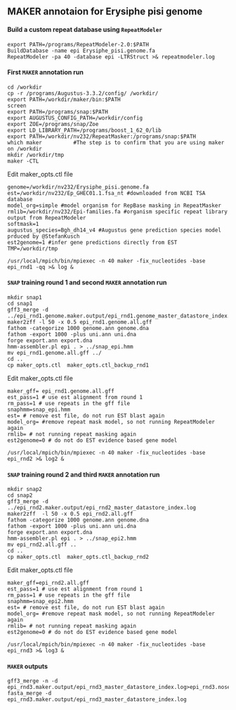 ## MAKER annotaion for Erysiphe pisi genome 

#### Build a custom repeat database using `RepeatModeler`

```ShellSession
export PATH=/programs/RepeatModeler-2.0:$PATH
BuildDatabase -name epi Erysiphe_pisi.genome.fa
RepeatModeler -pa 40 -database epi -LTRStruct >& repeatmodeler.log
```

#### First `MAKER` annotation run

```ShellSession
cd /workdir
cp -r /programs/Augustus-3.3.2/config/ /workdir/
export PATH=/workdir/maker/bin:$PATH
screen
export PATH=/programs/snap:$PATH
export AUGUSTUS_CONFIG_PATH=/workdir/config
export ZOE=/programs/snap/Zoe
export LD_LIBRARY_PATH=/programs/boost_1_62_0/lib
export PATH=/workdir/nv232/RepeatMasker:/programs/snap:$PATH
which maker          #The step is to confirm that you are using maker on /workdir
mkdir /workdir/tmp
maker -CTL
```

Edit maker_opts.ctl file

```
genome=/workdir/nv232/Erysiphe_pisi.genome.fa
est=/workdir/nv232/Ep_GHEC01.1.fsa_nt #downloaded from NCBI TSA database
model_org=simple #model organism for RepBase masking in RepeatMasker
rmlib=/workdir/nv232/Epi-families.fa #organism specific repeat library output from RepeatModeler 
softmask=1
augustus_species=Bgh_dh14_v4 #Augustus gene prediction species model prduced by @StefanKusch
est2genome=1 #infer gene predictions directly from EST
TMP=/workdir/tmp
```

```ShellSession
/usr/local/mpich/bin/mpiexec -n 40 maker -fix_nucleotides -base epi_rnd1 -qq >& log &
```
 
#### `SNAP` training round 1 and second `MAKER` annotation run

```
mkdir snap1
cd snap1
gff3_merge -d ../epi_rnd1.genome.maker.output/epi_rnd1.genome_master_datastore_index.log
maker2zff -l 50 -x 0.5 epi_rnd1.genome.all.gff 
fathom -categorize 1000 genome.ann genome.dna
fathom -export 1000 -plus uni.ann uni.dna
forge export.ann export.dna
hmm-assembler.pl epi . > ../snap_epi.hmm
mv epi_rnd1.genome.all.gff ../
cd ..
cp maker_opts.ctl  maker_opts.ctl_backup_rnd1
```

Edit maker_opts.ctl file

```
maker_gff= epi_rnd1.genome.all.gff 
est_pass=1 # use est alignment from round 1
rm_pass=1 # use repeats in the gff file
snaphmm=snap_epi.hmm
est= # remove est file, do not run EST blast again
model_org= #remove repeat mask model, so not running RepeatModeler again
rmlib= # not running repeat masking again
est2genome=0 # do not do EST evidence based gene model
```

```ShellSession
/usr/local/mpich/bin/mpiexec -n 40 maker -fix_nucleotides -base epi_rnd2 >& log2 &
```

#### `SNAP` training round 2 and third `MAKER` annotation run 

```ShellSession
mkdir snap2
cd snap2
gff3_merge -d ../epi_rnd2.maker.output/epi_rnd2_master_datastore_index.log
maker2zff  -l 50 -x 0.5 epi_rnd2.all.gff
fathom -categorize 1000 genome.ann genome.dna
fathom -export 1000 -plus uni.ann uni.dna
forge export.ann export.dna
hmm-assembler.pl epi . > ../snap_epi2.hmm
mv epi_rnd2.all.gff ..
cd ..
cp maker_opts.ctl  maker_opts.ctl_backup_rnd2
```

Edit maker_opts.ctl file

```
maker_gff=epi_rnd2.all.gff
est_pass=1 # use est alignment from round 1
rm_pass=1 # use repeats in the gff file
snaphmm=snap_epi2.hmm
est= # remove est file, do not run EST blast again
model_org= #remove repeat mask model, so not running RepeatModeler again
rmlib= # not running repeat masking again
est2genome=0 # do not do EST evidence based gene model
```

```ShellSession
/usr/local/mpich/bin/mpiexec -n 40 maker -fix_nucleotides -base epi_rnd3 >& log3 &
```


#### `MAKER` outputs
```ShellSession
gff3_merge -n -d epi_rnd3.maker.output/epi_rnd3_master_datastore_index.log>epi_rnd3.noseq.gff
fasta_merge -d epi_rnd3.maker.output/epi_rnd3_master_datastore_index.log
```

